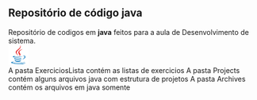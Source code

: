 ## Repositório de código java 
Repositório de codigos em **java** feitos para a aula de Desenvolvimento de sistema. <br>
<img src="https://github.com/devicons/devicon/blob/master/icons/java/java-original.svg" alt="java icon" width="8%"> <br>
A pasta <a src="./ExerciciosLista">ExerciciosLista</a> contém as listas de exercicios
A pasta <a src="./Projects">Projects</a> contém alguns arquivos java com estrutura de projetos
A pasta <a src="./Archives/">Archives</a> contém os arquivos em java somente
